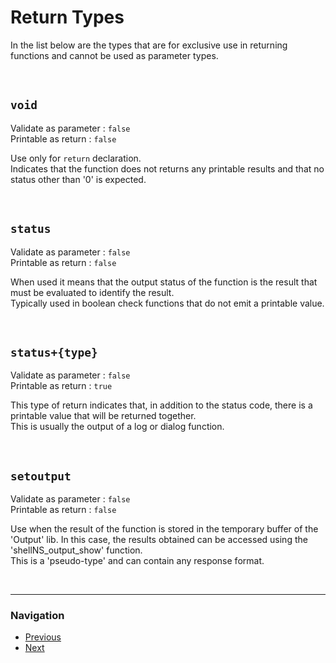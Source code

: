 Return Types
================================

In the list below are the types that are for exclusive use in returning 
functions and cannot be used as parameter types.


&nbsp;
&nbsp;


## `void`
Validate as parameter : ``false``  
Printable as return   : ``false``  

Use only for ``return`` declaration.  
Indicates that the function does not returns any printable results and that no 
status other than '0' is expected.

&nbsp;


## `status`
Validate as parameter : ``false``  
Printable as return   : ``false``  

When used it means that the output status of the function is the result that 
must be evaluated to identify the result.  
Typically used in boolean check functions that do not emit a printable value.

&nbsp;


## `status+{type}`
Validate as parameter : ``false``  
Printable as return   : ``true``  

This type of return indicates that, in addition to the status code, there is a 
printable value that will be returned together.  
This is usually the output of a log or dialog function.

&nbsp;


## `setoutput`
Validate as parameter : ``false``  
Printable as return   : ``false``  

Use when the result of the function is stored in the temporary buffer of the 
'Output' lib. In this case, the results obtained can be accessed using the 
'shellNS_output_show' function.  
This is a 'pseudo-type' and can contain any response format.


&nbsp;
&nbsp;

________________________________________________________________________________

### Navigation

- [Previous](01.4%20Objects%20and%20Codes.md)
- [Next](03.0%20Special%20Rules.md)
